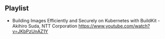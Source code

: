 Playlist
----

* Building Images Efficiently and Securely on Kubernetes with BuildKit - Akihiro Suda, NTT Corporation https://www.youtube.com/watch?v=JKbPzUnAZ1Y
